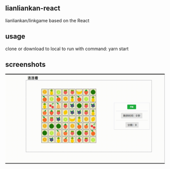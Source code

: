 ## lianliankan-react

lianliankan/linkgame based on the React

## usage

clone or download to local to run with command: yarn start

## screenshots

![image](
      https://github.com/sysun8340/lianliankan-react/blob/master/lianliankan.gif
    )
